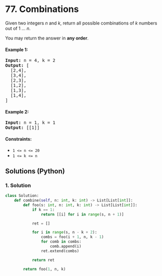 # 77. Combinations
Given two integers *n* and *k*, return all possible combinations of *k* numbers out of 1 ... *n*.

You may return the answer in **any order**.

#### Example 1:
<pre>
<strong>Input:</strong> n = 4, k = 2
<strong>Output:</strong> [
  [2,4],
  [3,4],
  [2,3],
  [1,2],
  [1,3],
  [1,4],
]
</pre>

#### Example 2:
<pre>
<strong>Input:</strong> n = 1, k = 1
<strong>Output:</strong> [[1]]
</pre>

#### Constraints:
* `1 <= n <= 20`
* `1 <= k <= n`

## Solutions (Python)

### 1. Solution
```Python
class Solution:
    def combine(self, n: int, k: int) -> List[List[int]]:
        def foo(s: int, n: int, k: int) -> List[List[int]]:
            if k == 1:
                return [[i] for i in range(s, n + 1)]

            ret = []

            for i in range(s, n - k + 2):
                combs = foo(i + 1, n, k - 1)
                for comb in combs:
                    comb.append(i)
                ret.extend(combs)

            return ret

        return foo(1, n, k)
```
